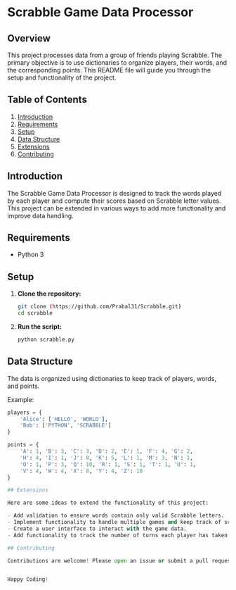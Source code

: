 # Scrabble Game Data Processor

## Overview

This project processes data from a group of friends playing Scrabble. The primary objective is to use dictionaries to organize players, their words, and the corresponding points. This README file will guide you through the setup and functionality of the project.

## Table of Contents

1. [Introduction](#introduction)
2. [Requirements](#requirements)
3. [Setup](#setup)
4. [Data Structure](#data-structure)
5. [Extensions](#extensions)
6. [Contributing](#contributing)

## Introduction

The Scrabble Game Data Processor is designed to track the words played by each player and compute their scores based on Scrabble letter values. This project can be extended in various ways to add more functionality and improve data handling.

## Requirements

- Python 3

## Setup

1. **Clone the repository:**

    ```bash
    git clone (https://github.com/Prabal31/Scrabble.git)
    cd scrabble
    ```

3. **Run the script:**

    ```bash
    python scrabble.py
    ```

## Data Structure

The data is organized using dictionaries to keep track of players, words, and points.

Example:

```python
players = {
    'Alice': ['HELLO', 'WORLD'],
    'Bob': ['PYTHON', 'SCRABBLE']
}

points = {
    'A': 1, 'B': 3, 'C': 3, 'D': 2, 'E': 1, 'F': 4, 'G': 2,
    'H': 4, 'I': 1, 'J': 8, 'K': 5, 'L': 1, 'M': 3, 'N': 1,
    'O': 1, 'P': 3, 'Q': 10, 'R': 1, 'S': 1, 'T': 1, 'U': 1,
    'V': 4, 'W': 4, 'X': 8, 'Y': 4, 'Z': 10
}

## Extensions

Here are some ideas to extend the functionality of this project:

- Add validation to ensure words contain only valid Scrabble letters.
- Implement functionality to handle multiple games and keep track of scores across games.
- Create a user interface to interact with the game data.
- Add functionality to track the number of turns each player has taken.

## Contributing

Contributions are welcome! Please open an issue or submit a pull request with any improvements or suggestions.


Happy Coding!
